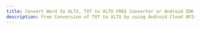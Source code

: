 ---title: Convert Word to XLTX, TXT to XLTX FREE Converter or Android SDKdescription: Free Conversion of TXT to XLTX by using Android Cloud APIs & SDKs. Also Create, Edit & Render Microsoft Word & OpenOffice documents in the Cloud.---